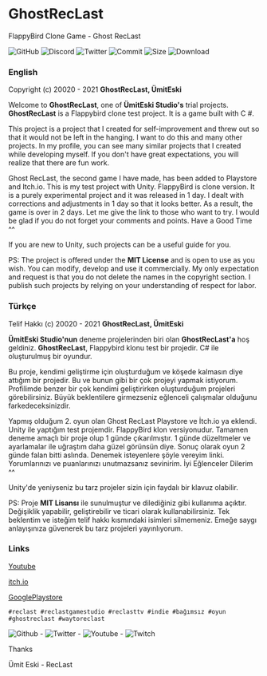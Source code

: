 # GhostRecLast 
FlappyBird Clone Game - Ghost RecLast

![GitHub](https://img.shields.io/github/license/RecLast/GhostRecLast?logo=github) ![Discord](https://img.shields.io/discord/293337322508910593) ![Twitter](https://img.shields.io/twitter/follow/RecLastTV?style=social) ![Commit](https://img.shields.io/github/last-commit/RecLast/GhostRecLast) ![Size](https://img.shields.io/github/repo-size/RecLast/GhostRecLast) ![Download](https://img.shields.io/github/downloads/RecLast/GhostRecLast/total)

### English

Copyright (c) 20020 - 2021 **GhostRecLast, ÜmitEski**

Welcome to **GhostRecLast**, one of **ÜmitEski Studio's** trial projects. **GhostRecLast** is a Flappybird clone test project. It is a game built with C #.

This project is a project that I created for self-improvement and threw out so that it would not be left in the hanging. I want to do this and many other projects. In my profile, you can see many similar projects that I created while developing myself. If you don't have great expectations, you will realize that there are fun work.

Ghost RecLast, the second game I have made, has been added to Playstore and Itch.io. This is my test project with Unity. FlappyBird is clone version. It is a purely experimental project and it was released in 1 day. I dealt with corrections and adjustments in 1 day so that it looks better. As a result, the game is over in 2 days. Let me give the link to those who want to try. I would be glad if you do not forget your comments and points. Have a Good Time ^^

If you are new to Unity, such projects can be a useful guide for you.

PS: The project is offered under the **MIT License** and is open to use as you wish. You can modify, develop and use it commercially. My only expectation and request is that you do not delete the names in the copyright section. I publish such projects by relying on your understanding of respect for labor.

### Türkçe

Telif Hakkı (c) 20020 - 2021 **GhostRecLast, ÜmitEski**

**ÜmitEski Studio'nun** deneme projelerinden biri olan **GhostRecLast'a** hoş geldiniz. **GhostRecLast**, Flappybird klonu test bir projedir. C# ile oluşturulmuş bir oyundur.

Bu proje, kendimi geliştirme için oluşturduğum ve köşede kalmasın diye attığım bir projedir. Bu ve bunun gibi bir çok projeyi yapmak istiyorum. Profilimde benzer bir çok kendimi geliştirirken oluşturduğum projeleri görebilirsiniz. Büyük beklentilere girmezseniz eğlenceli çalışmalar olduğunu farkedeceksinizdir.

Yapmış olduğum 2. oyun olan Ghost RecLast Playstore ve İtch.io ya eklendi. Unity ile yaptığım test projemdir. FlappyBird klon versiyonudur. Tamamen deneme amaçlı bir proje olup 1 günde çıkarılmıştır. 1 günde düzeltmeler ve ayarlamalar ile uğraştım daha güzel görünsün diye. Sonuç olarak oyun 2 günde falan bitti aslında. Denemek isteyenlere şöyle vereyim linki. Yorumlarınızı ve puanlarınızı unutmazsanız sevinirim. İyi Eğlenceler Dilerim ^^

Unity'de yeniyseniz bu tarz projeler sizin için faydalı bir klavuz olabilir.

PS: Proje **MIT Lisansı** ile sunulmuştur ve dilediğiniz gibi kullanıma açıktır. Değişiklik yapabilir, geliştirebilir ve ticari olarak kullanabilirsiniz. Tek beklentim ve isteğim telif hakkı kısmındaki isimleri silmemeniz. Emeğe saygı anlayışınıza güvenerek bu tarz projeleri yayınlıyorum.

### Links

[Youtube](https://www.youtube.com/watch?v=R15MQj-RHUo) 

[itch.io](https://umiteski.itch.io/ghost-reclast)

[GooglePlaystore](https://play.google.com/store/apps/details?id=com.RecLastGameStudio.GhostRecLast)

`#reclast #reclastgamestudio #reclasttv #indie #bağımsız #oyun #ghostreclast #waytoreclast`

![Github](https://img.shields.io/github/followers/RecLast?style=social) - ![Twitter](https://img.shields.io/twitter/follow/RecLastTV?style=social) - ![Youtube](https://img.shields.io/youtube/views/R15MQj-RHUo?style=social) - ![Twitch](https://img.shields.io/twitch/status/RecLastTV?style=social)

Thanks 

Ümit Eski - RecLast
